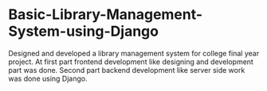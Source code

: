 # Basic-Library-Management-System-using-Django
Designed and developed a library management system for college final year project. At first part frontend development like designing and development part was done. Second part backend development like server side work was done using Django. 
